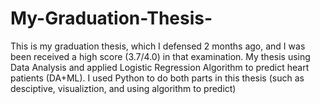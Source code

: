 # My-Graduation-Thesis-
This is my graduation thesis, which I defensed 2 months ago, and I was been received a high score (3.7/4.0) in that examination.
My thesis using Data Analysis and applied Logistic Regression Algorithm to predict heart patients (DA+ML).
I used Python to do both parts in this thesis (such as desciptive, visualiztion, and using algorithm to predict) 
